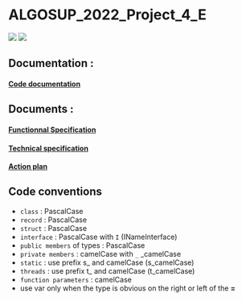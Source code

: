 # ALGOSUP_2022_Project_4_E

![](https://img.shields.io/github/languages/top/PaulMarisOuMary/ALGOSUP_2022_Project_4_E)
![](https://img.shields.io/github/workflow/status/PaulMarisOuMary/ALGOSUP_2022_Project_3_B/.NET)

## Documentation :

#### [Code documentation](https://paulmarisoumary.github.io/ALGOSUP_2022_Project_3_B/)

## Documents :

#### [Functionnal Specification]()

#### [Technical specification]()

#### [Action  plan]()

## Code conventions

 - `class` : PascalCase
 - `record` : PascalCase
 - `struct` : PascalCase
 - `interface` : PascalCase with `I` (INameInterface)
 - `public members` of types : PascalCase
 - `private members` : camelCase with `_` _camelCase
 - `static` : use prefix s_ and camelCase (s_camelCase)
 - `threads` : use prefix t_ and camelCase (t_camelCase)
 - `function parameters` : camelCase
 - use var only when the type is obvious on the right or left of the **=**
